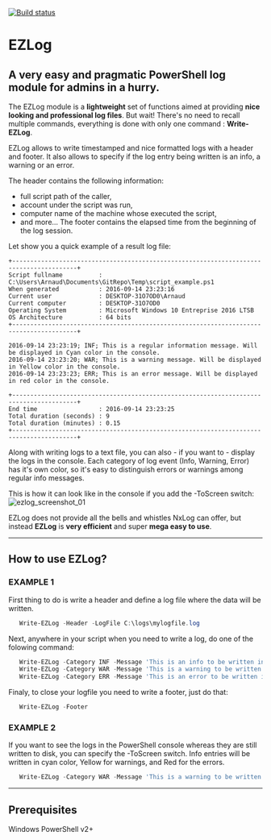 [![Build status](https://ci.appveyor.com/api/projects/status/uk66ctiqlf8ntpb2?svg=true)](https://ci.appveyor.com/project/apetitjean/ezlog)

# EZLog
## A very easy and pragmatic PowerShell log module for admins in a hurry.  

The EZLog module is a **lightweight** set of functions aimed at providing **nice looking and professional log files**.
But wait! There's no need to recall multiple commands, everything is done with only one command : **Write-EZLog**.

EZLog allows to write timestamped and nice formatted logs with a header and footer.
It also allows to specify if the log entry being written is an info, a warning or an error.
   
The header contains the following information:
   - full script path of the caller,   
   - account under the script was run,  
   - computer name of the machine whose executed the script,  
   - and more...
The footer contains the elapsed time from the beginning of the log session.

Let show you a quick example of a result log file:

```Text
+----------------------------------------------------------------------------------------+
Script fullname          : C:\Users\Arnaud\Documents\GitRepo\Temp\script_example.ps1
When generated           : 2016-09-14 23:23:16
Current user             : DESKTOP-31O7OD0\Arnaud
Current computer         : DESKTOP-31O7OD0
Operating System         : Microsoft Windows 10 Entreprise 2016 LTSB 
OS Architecture          : 64 bits
+----------------------------------------------------------------------------------------+

2016-09-14 23:23:19; INF; This is a regular information message. Will be displayed in Cyan color in the console.
2016-09-14 23:23:20; WAR; This is a warning message. Will be displayed in Yellow color in the console.
2016-09-14 23:23:23; ERR; This is an error message. Will be displayed in red color in the console.

+----------------------------------------------------------------------------------------+
End time                 : 2016-09-14 23:23:25
Total duration (seconds) : 9
Total duration (minutes) : 0.15
+----------------------------------------------------------------------------------------+
```

Along with writing logs to a text file, you can also - if you want to - display the logs in the console. 
Each category of log event (Info, Warning, Error) has it's own color, so it's easy to distinguish errors or warnings among regular info messages.    

This is how it can look like in the console if you add the -ToScreen switch:
![ezlog_screenshot_01](https://cloud.githubusercontent.com/assets/10902523/23906931/d280dae8-08cf-11e7-868b-c0f737633e2a.png)

EZLog does not provide all the bells and whistles NxLog can offer, but instead **EZLog** is **very efficient** and super **mega easy to use**.

---
## How to use EZLog?

### EXAMPLE 1
   First thing to do is write a header and define a log file where the data will be written.

```PowerShell
   Write-EZLog -Header -LogFile C:\logs\mylogfile.log
```   
   Next, anywhere in your script when you need to write a log, do one of the folowing command:

```PowerShell
   Write-EZLog -Category INF -Message 'This is an info to be written in the log file'
   Write-EZLog -Category WAR -Message 'This is a warning to be written in the log file'
   Write-EZLog -Category ERR -Message 'This is an error to be written in the log file'
```

   Finaly, to close your logfile you need to write a footer, just do that:

```PowerShell
   Write-EZLog -Footer
```
### EXAMPLE 2
   If you want to see the logs in the PowerShell console whereas they are still written to disk, 
   you can specify the -ToScreen switch.
   Info entries will be written in cyan color, Yellow for warnings, and Red for the errors.

```PowerShell
   Write-EZLog -Category WAR -Message 'This is a warning to be written in the log file' -ToScreen
```

---
## Prerequisites

Windows PowerShell v2+
